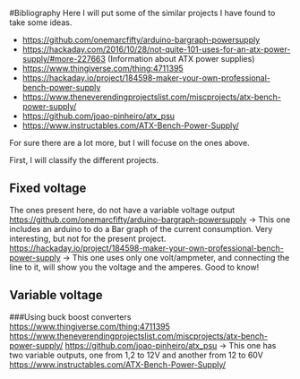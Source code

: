 #Bibliography
Here I will put some of the similar projects I have found to take some ideas.
- https://github.com/onemarcfifty/arduino-bargraph-powersupply
- https://hackaday.com/2016/10/28/not-quite-101-uses-for-an-atx-power-supply/#more-227663 (Information about ATX power supplies)
- https://www.thingiverse.com/thing:4711395
- https://hackaday.io/project/184598-maker-your-own-professional-bench-power-supply
- https://www.theneverendingprojectslist.com/miscprojects/atx-bench-power-supply/
- https://github.com/joao-pinheiro/atx_psu
- https://www.instructables.com/ATX-Bench-Power-Supply/

For sure there are a lot more, but I will focuse on the ones above.

First, I will classify the different projects.
## Fixed voltage
The ones present here, do not have a variable voltage output
https://github.com/onemarcfifty/arduino-bargraph-powersupply -> This one includes an arduino to do a Bar graph of the current consumption. Very interesting, but not for the present project.
https://hackaday.io/project/184598-maker-your-own-professional-bench-power-supply -> This one uses only one volt/ampmeter, and connecting the line to it, will show you the voltage and the amperes. Good to know!
## Variable voltage
###Using buck boost converters
https://www.thingiverse.com/thing:4711395
https://www.theneverendingprojectslist.com/miscprojects/atx-bench-power-supply/
https://github.com/joao-pinheiro/atx_psu -> This one has two variable outputs, one from 1,2 to 12V and another from 12 to 60V
https://www.instructables.com/ATX-Bench-Power-Supply/
